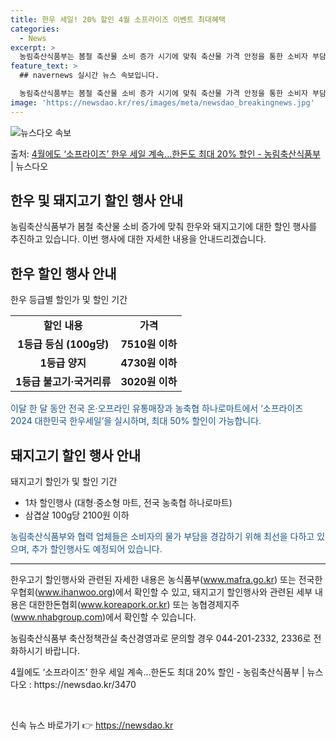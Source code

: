 ```yaml
---
title: 한우 세일! 20% 할인 4월 소프라이즈 이벤트 최대혜택
categories:
  - News
excerpt: >
  농림축산식품부는 봄철 축산물 소비 증가 시기에 맞춰 축산물 가격 안정을 통한 소비자 부담 완화를 위해 한우한…
feature_text: >
  ## navernews 실시간 뉴스 속보입니다.

  농림축산식품부는 봄철 축산물 소비 증가 시기에 맞춰 축산물 가격 안정을 통한 소비자 부담 완화를 위해 한우한…
image: 'https://newsdao.kr/res/images/meta/newsdao_breakingnews.jpg'
---
```


![뉴스다오 속보](https://newsdao.kr/res/images/meta/newsdao_breakingnews.jpg)

<p>출처: <a href="https://newsdao.kr/3470" rel="dofollow">4월에도 ‘소프라이즈’ 한우 세일 계속…한돈도 최대 20% 할인 - 농림축산식품부</a> | 뉴스다오</p>

<h2 data-ke-size="size26">한우 및 돼지고기 할인 행사 안내</h2>
<p data-ke-size="size16">농림축산식품부가 봄철 축산물 소비 증가에 맞춰 한우와 돼지고기에 대한 할인 행사를 추진하고 있습니다. 이번 행사에 대한 자세한 내용을 안내드리겠습니다.</p>

<h2 data-ke-size="size24">한우 할인 행사 안내</h2>
<p data-ke-size="size16">한우 등급별 할인가 및 할인 기간</p>
<table>
  <tr>
    <td style="text-align: center; height: 17px;"><b>할인 내용</b></td>
    <td style="text-align: center; height: 17px;"><b>가격</b></td>
  </tr>
  <tr>
    <td style="text-align: center; height: 17px;"><b>1등급 등심 (100g당)</b></td>
    <td style="text-align: center; height: 17px;"><b>7510원 이하</b></td>
  </tr>
  <tr>
    <td style="text-align: center; height: 17px;"><b>1등급 양지</b></td>
    <td style="text-align: center; height: 17px;"><b>4730원 이하</b></td>
  </tr>
  <tr>
    <td style="text-align: center; height: 17px;"><b>1등급 불고기·국거리류</b></td>
    <td style="text-align: center; height: 17px;"><b>3020원 이하</b></td>
  </tr>
</table>
<p data-ke-size="size16"><span style="color: #1a5490;">이달 한 달 동안 전국 온·오프라인 유통매장과 농축협 하나로마트에서 ‘소프라이즈 2024 대한민국 한우세일’을 실시하며, 최대 50% 할인이 가능합니다.</span></p>

<h2 data-ke-size="size24">돼지고기 할인 행사 안내</h2>
<p data-ke-size="size16">돼지고기 할인가 및 할인 기간</p>
<ul>
  <li>1차 할인행사 (대형·중소형 마트, 전국 농축협 하나로마트)</li>
  <li>삼겹살 100g당 2100원 이하</li>
</ul>
<p data-ke-size="size16"><span style="color: #1a5490;">농림축산식품부와 협력 업체들은 소비자의 물가 부담을 경감하기 위해 최선을 다하고 있으며, 추가 할인행사도 예정되어 있습니다.</span></p>

<hr data-ke-size="wide" />
<p data-ke-size="size16">한우고기 할인행사와 관련된 자세한 내용은 농식품부(<a href="http://www.mafra.go.kr">www.mafra.go.kr</a>) 또는 전국한우협회(<a href="http://www.ihanwoo.org">www.ihanwoo.org</a>)에서 확인할 수 있고, 돼지고기 할인행사와 관련된 세부 내용은 대한한돈협회(<a href="http://www.koreapork.or.kr">www.koreapork.or.kr</a>) 또는 농협경제지주(<a href="http://www.nhabgroup.com">www.nhabgroup.com</a>)에서 확인할 수 있습니다.</p>
<p data-ke-size="size16">농림축산식품부 축산정책관실 축산경영과로 문의할 경우 044-201-2332, 2336로 전화하시기 바랍니다.</p>
<p data-ke-size="size16">4월에도 ‘소프라이즈’ 한우 세일 계속…한돈도 최대 20% 할인 - 농림축산식품부 | 뉴스다오 : https://newsdao.kr/3470</p>
<p data-ke-size="size16">&nbsp;</p> 

신속 뉴스 바로가기 👉 <a href="https://newsdao.kr" rel="dofollow">https://newsdao.kr</a>


